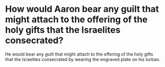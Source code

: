 # How would Aaron bear any guilt that might attach to the offering of the holy gifts that the Israelites consecrated?

He would bear any guilt that might attach to the offering of the holy gifts that the Israelites consecrated by wearing the engraved plate on his turban.
